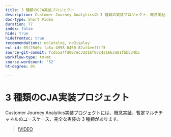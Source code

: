 ```yaml
---
title: 3 種類のCJA実装プロジェクト
description: Customer Journey Analyticsの 3 種類の実装プロジェクト、概念実証、暫定マルチチャネルのユースケース、完全な実装について説明します。
doc-type: Short Video
duration: 77
index: false
hide: true
hidefromtoc: true
recommendations: noCatalog, noDisplay
exl-id: 05f25d0c-fa6a-4998-8460-82af4eeffff5
source-git-commit: fcd55a4fd007ec32d1bf05c431663a01fbb534b5
workflow-type: tm+mt
source-wordcount: '52'
ht-degree: 0%

---
```


# 3 種類のCJA実装プロジェクト

Customer Journey Analytics実装プロジェクトには、概念実証、暫定マルチチャネルのユースケース、完全な実装の 3 種類があります。

<!-- 62_S113_3442460_77_three-types-of-cja-implementation-projects -->
>[!VIDEO](https://video.tv.adobe.com/v/3458341/?learn=on&enablevpops=true)
